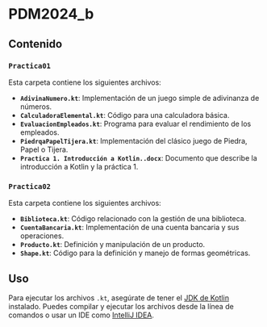 # PDM2024_b


## Contenido

### `Practica01`

Esta carpeta contiene los siguientes archivos:

- **`AdivinaNumero.kt`**: Implementación de un juego simple de adivinanza de números.
- **`CalculadoraElemental.kt`**: Código para una calculadora básica.
- **`EvaluacionEmpleados.kt`**: Programa para evaluar el rendimiento de los empleados.
- **`PiedrqaPapelTijera.kt`**: Implementación del clásico juego de Piedra, Papel o Tijera.
- **`Practica 1. Introducción a Kotlin..docx`**: Documento que describe la introducción a Kotlin y la práctica 1.

### `Practica02`

Esta carpeta contiene los siguientes archivos:

- **`Biblioteca.kt`**: Código relacionado con la gestión de una biblioteca.
- **`CuentaBancaria.kt`**: Implementación de una cuenta bancaria y sus operaciones.
- **`Producto.kt`**: Definición y manipulación de un producto.
- **`Shape.kt`**: Código para la definición y manejo de formas geométricas.

## Uso

Para ejecutar los archivos `.kt`, asegúrate de tener el [JDK de Kotlin](https://kotlinlang.org/docs/command-line.html) instalado. Puedes compilar y ejecutar los archivos desde la línea de comandos o usar un IDE como [IntelliJ IDEA](https://www.jetbrains.com/idea/).

